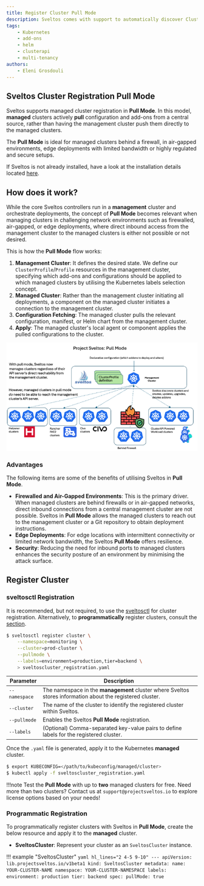 ```yaml
---
title: Register Cluster Pull Mode
description: Sveltos comes with support to automatically discover ClusterAPI powered clusters. Any other cluster (GKE for instance) can easily be registered with Sveltos.
tags:
    - Kubernetes
    - add-ons
    - helm
    - clusterapi
    - multi-tenancy
authors:
    - Eleni Grosdouli
---
```


## Sveltos Cluster Registration Pull Mode

Sveltos supports managed cluster registration in **Pull Mode**. In this model, **managed** clusters actively **pull** configuration and add-ons from a central source, rather than having the management cluster push them directly to the managed clusters.

The **Pull Mode** is ideal for managed clusters behind a firewall, in air-gapped environments, edge deployments with limited bandwidth or highly regulated and secure setups.

If Sveltos is not already installed, have a look at the installation details located [here](../getting_started/install/install.md).

## How does it work?

While the core Sveltos controllers run in a **management** cluster and orchestrate deployments, the concept of **Pull Mode** becomes relevant when managing clusters in challenging network environments such as firewalled, air-gapped, or edge deployments, where direct inbound access from the management cluster to the managed clusters is either not possible or not desired.

This is how the **Pull Mode** flow works:

1. **Management Cluster**: It defines the desired state. We define our `ClusterProfile`/`Profile` resources in the management cluster, specifying which add-ons and configurations should be applied to which managed clusters by utilising the Kubernetes labels selection concept.
1. **Managed Cluster**: Rather than the management cluster initiating all deployments, a component on the managed cluster initiates a connection to the management cluster.
1. **Configuration Fetching**: The managed cluster pulls the relevant configuration, manifest, or Helm chart from the management cluster.
1. **Apply**: The managed cluster's local agent or component applies the pulled configurations to the cluster.

![Sveltos Pull Mode](../assets/sveltos_pull_mode.png)

### Advantages

The following items are some of the benefits of utilising Sveltos in **Pull Mode**.

- **Firewalled and Air-Gapped Environments**: This is the primary driver. When managed clusters are behind firewalls or in air-gapped networks, direct inbound connections from a central management cluster are not possible. Sveltos in **Pull Mode** allows the managed clusters to reach out to the management cluster or a Git repository to obtain deployment instructions.
- **Edge Deployments**: For edge locations with intermittent connectivity or limited network bandwidth, the Sveltos **Pull Mode** offers resilience.
- **Security**: Reducing the need for inbound ports to managed clusters enhances the security posture of an environment by minimising the attack surface.

## Register Cluster

### sveltosctl Registration

It is recommended, but not required, to use the [sveltosctl](https://github.com/projectsveltos/sveltosctl "Sveltos CLI") for cluster registration. Alternatively, to **programmatically** register clusters, consult the [section](#programmatic-registration).

```bash
$ sveltosctl register cluster \
    --namespace=monitoring \
    --cluster=prod-cluster \
    --pullmode \
    --labels=environment=production,tier=backend \
    > sveltoscluster_registration.yaml
```

| Parameter        |    Description                                                                                                   |
|------------------|------------------------------------------------------------------------------------------------------------------|
| `--namespace`    |    The namespace in the **management** cluster where Sveltos stores information about the registered cluster.    |
| `--cluster`      |    The name of the cluster to identify the registered cluster within Sveltos.                                               |
| `--pullmode`     |    Enables the Sveltos **Pull Mode** registration.                                                                   |
| `--labels`       |    (Optional) Comma-separated key-value pairs to define labels for the registered cluster.                       |

Once the `.yaml` file is generated, apply it to the Kubernetes **managed** cluster.

```bash
$ export KUBECONFIG=</path/to/kubeconfig/managed/cluster>
$ kubectl apply -f sveltoscluster_registration.yaml
```

!!!note
    Test the **Pull Mode** with up to **two** managed clusters for free. Need more than two clusters? Contact us at `support@projectsveltos.io` to explore license options based on your needs!

### Programmatic Registration

To programmatically register clusters with Sveltos in **Pull Mode**, create the below resource and apply it to the **managed** cluster.

- **SveltosCluster**: Represent your cluster as an `SveltosCluster` instance.

!!! example "SveltosCluster"
    ```yaml hl_lines="2 4-5 9-10"
    ---
    apiVersion: lib.projectsveltos.io/v1beta1
    kind: SveltosCluster
    metadata:
      name: YOUR-CLUSTER-NAME
      namespace: YOUR-CLUSTER-NAMESPACE
      labels:
        environment: production
        tier: backend
    spec:
      pullMode: true
    ```
